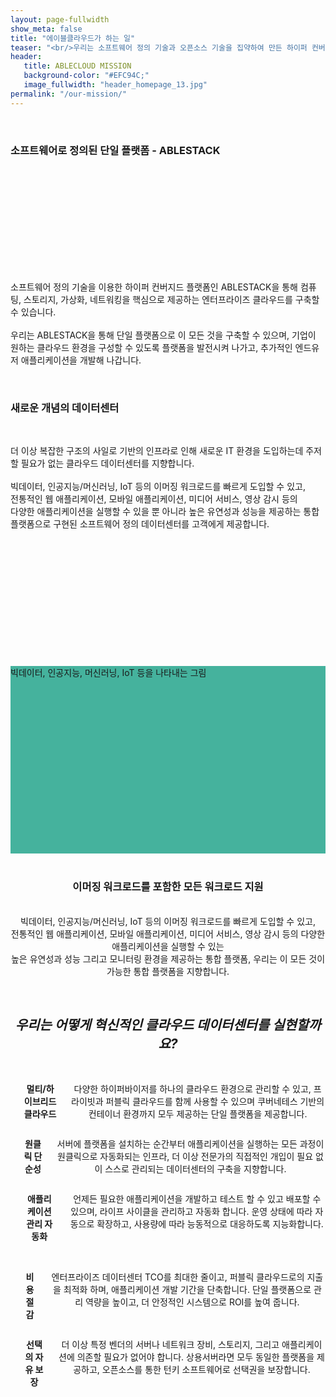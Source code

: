 ```yaml
---
layout: page-fullwidth
show_meta: false
title: "에이블클라우드가 하는 일"
teaser: "<br/>우리는 소프트웨어 정의 기술과 오픈소스 기술을 집약하여 만든 하이퍼 컨버지드 플랫폼인 ABLESTACK을 중심으로 기업이 자유롭게 인프라를 선택하고, 쉽고 빠르게 데이터센터를 구축하며 직접 관리하고, 빠르게 애플리케이션을 배포하고 사용할 수 있는 유연한 클라우드 플랫폼을 제공하기 위해 우리의 정열을 쏟습니다."
header:
   title: ABLECLOUD MISSION
   background-color: "#EFC94C;"
   image_fullwidth: "header_homepage_13.jpg"
permalink: "/our-mission/"
---
```


<br/>
<div class="row">
   <p>
      <h3>소프트웨어로 정의된 단일 플랫폼 - ABLESTACK</h3>
   </p>
</div>

<br/>
<div class="row">
   <div class="small-4 columns">
      <div style="background: #45B29D; height: 150px;"></div>
   </div>
   <div class="small-8 columns">
      <p>
         소프트웨어 정의 기술을 이용한 하이퍼 컨버지드 플랫폼인 ABLESTACK을 통해 컴퓨팅, 스토리지, 가상화, 네트워킹을 핵심으로 제공하는 엔터프라이즈 클라우드를 구축할 수 있습니다. <br/>
         <br/>
         우리는 ABLESTACK을 통해 단일 플랫폼으로 이 모든 것을 구축할 수 있으며, 기업이 원하는 클라우드 환경을 구성할 수 있도록 플랫폼을 발전시켜 나가고, 추가적인 엔드유저 애플리케이션을 개발해 나갑니다. 
      </p>
   </div>
</div>

<br/>
<div class="row">
   <p>
      <h3>새로운 개념의 데이터센터</h3>
   </p>
</div>

<br/>
<div class="row">
   <div class="small-8 columns">
      <p>
         더 이상 복잡한 구조의 사일로 기반의 인프라로 인해 새로운 IT 환경을 도입하는데 주저할 필요가 없는 클라우드 데이터센터를 지향합니다. <br/>
         <br/>
         빅데이터, 인공지능/머신러닝, IoT 등의 이머징 워크로드를 빠르게 도입할 수 있고, <br/>
         전통적인 웹 애플리케이션, 모바일 애플리케이션, 미디어 서비스, 영상 감시 등의 <br/>
         다양한 애플리케이션을 실행할 수 있을 뿐 아니라 높은 유연성과 성능을 제공하는 통합 플랫폼으로 구현된 소프트웨어 정의 데이터센터를 고객에게 제공합니다. 
      </p>
   </div>
   <div class="small-4 columns">
      <div style="background: #45B29D; height: 170px;"></div>
   </div>
</div>

<br/>
<br/>

<div class="row">
   <div class="small-12 colums">
      <div style="background: #45B29D; height: 300px;">빅데이터, 인공지능, 머신러닝, IoT 등을 나타내는 그림</div>
   </div>
</div>

<br/>
<div class="row" style="text-align: center;">
   <p>
      <h3>이머징 워크로드를 포함한 모든 워크로드 지원</h3>
      <br/>
      빅데이터, 인공지능/머신러닝, IoT 등의 이머징 워크로드를 빠르게 도입할 수 있고, <br/>
      전통적인 웹 애플리케이션, 모바일 애플리케이션, 미디어 서비스, 영상 감시 등의 다양한 애플리케이션을 실행할 수 있는 <br/>
      높은 유연성과 성능 그리고 모니터링 환경을 제공하는 통합 플랫폼, 우리는 이 모든 것이 가능한 통합 플랫폼을 지향합니다. 
   </p>
</div>

<br/>
<div class="row" style="text-align: center;">
   <p>
      <h2><i>우리는 어떻게 혁신적인 클라우드 데이터센터를 실현할까요?</i></h2>
   </p>
</div>

<br/>
<div class="row t30">
   <div class="medium-4 columns" style="text-align: center;">
      <img src="{{ site.urlimg }}webdesign_screenshot_stilwandel.jpg" alt="">
      <p><b>멀티/하이브리드 클라우드</b></p>
      <p>다양한 하이퍼바이저를 하나의 클라우드 환경으로 관리할 수 있고, 프라이빗과 퍼블릭 클라우드를 함께 사용할 수 있으며 쿠버네테스 기반의 컨테이너 환경까지 모두 제공하는 단일 플랫폼을 제공합니다.</p>
   </div>
   <div class="medium-4 columns" style="text-align: center;">
      <img src="{{ site.urlimg }}webdesign_screenshot_tarnkappe.jpg" alt="">
      <p><b>원클릭 단순성</b></p>
      <p>서버에 플랫폼을 설치하는 순간부터 애플리케이션을 실행하는 모든 과정이 원클릭으로 자동화되는 인프라, 더 이상 전문가의 직접적인 개입이 필요 없이 스스로 관리되는 데이터센터의 구축을 지향합니다.</p>
   </div>
   <div class="medium-4 columns" style="text-align: center;">
      <img src="{{ site.urlimg }}webdesign_screenshot_schriefer.jpg" alt="">
      <p><b>애플리케이션 관리 자동화</b></p>
      <p>언제든 필요한 애플리케이션을 개발하고 테스트 할 수 있고 배포할 수 있으며, 라이프 사이클을 관리하고 자동화 합니다. 운영 상태에 따라 자동으로 확장하고, 사용량에 따라 능동적으로 대응하도록 지능화합니다.</p>
   </div>
</div>

<div class="row t60">
   <div class="medium-2 columns">&nbsp;</div>
   <div class="medium-4 columns b30" style="text-align: center;">
      <img src="{{ site.urlimg }}webdesign_screenshot_nixdorf.jpg" alt="">
      <p><b>비용 절감</b></p>
      <p>엔터프라이즈 데이터센터 TCO를 최대한 줄이고, 퍼블릭 클라우드로의 지출을 최적화 하며, 애플리케이션 개발 기간을 단축합니다. 단일 플랫폼으로 관리 역량을 높이고, 더 안정적인 시스템으로 ROI를 높여 줍니다. </p>
   </div>
   <div class="medium-4 columns b30" style="text-align: center;">
      <img src="{{ site.urlimg }}webdesign_screenshot_jcorneille.jpg" alt="">
      <p><b>선택의 자유 보장</b></p>
      <p>더 이상 특정 벤더의 서버나 네트워크 장비, 스토리지, 그리고 애플리케이션에 의존할 필요가 없어야 합니다. 상용서버라면 모두 동일한 플랫폼을 제공하고, 오픈소스를 통한 턴키 소프트웨어로 선택권을 보장합니다.</p>
   </div>
   <div class="medium-2 columns">&nbsp;</div>
</div>